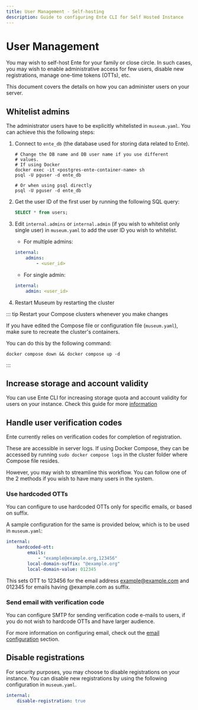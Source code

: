 ```yaml
---
title: User Management - Self-hosting
description: Guide to configuring Ente CLI for Self Hosted Instance
---
```


# User Management

You may wish to self-host Ente for your family or close circle. In such cases,
you may wish to enable administrative access for few users, disable new
registrations, manage one-time tokens (OTTs), etc.

This document covers the details on how you can administer users on your server.

## Whitelist admins

The administrator users have to be explicitly whitelisted in `museum.yaml`. You
can achieve this the following steps:

1.  Connect to `ente_db` (the database used for storing data related to Ente).

    ```shell
    # Change the DB name and DB user name if you use different
    # values.
    # If using Docker
    docker exec -it <postgres-ente-container-name> sh
    psql -U pguser -d ente_db

    # Or when using psql directly
    psql -U pguser -d ente_db
    ```

2.  Get the user ID of the first user by running the following SQL query:

    ```sql
    SELECT * from users;
    ```

3.  Edit `internal.admins` or `internal.admin` (if you wish to whitelist only
    single user) in `museum.yaml` to add the user ID you wish to whitelist.

    - For multiple admins:

    ```yaml
    internal:
        admins:
            - <user_id>
    ```

    - For single admin:

    ```yaml
    internal:
        admin: <user_id>
    ```

4.  Restart Museum by restarting the cluster

::: tip Restart your Compose clusters whenever you make changes

If you have edited the Compose file or configuration file (`museum.yaml`), make
sure to recreate the cluster's containers.

You can do this by the following command:

```shell
docker compose down && docker compose up -d
```

:::

## Increase storage and account validity

You can use Ente CLI for increasing storage quota and account validity for users
on your instance. Check this guide for more
[information](/self-hosting/administration/cli#step-4-increase-storage-and-account-validity)

## Handle user verification codes

Ente currently relies on verification codes for completion of registration.

These are accessible in server logs. If using Docker Compose, they can be
accessed by running `sudo docker compose logs` in the cluster folder where
Compose file resides.

However, you may wish to streamline this workflow. You can follow one of the 2
methods if you wish to have many users in the system.

### Use hardcoded OTTs

You can configure to use hardcoded OTTs only for specific emails, or based on
suffix.

A sample configuration for the same is provided below, which is to be used in
`museum.yaml`:

```yaml
internal:
    hardcoded-ott:
        emails:
            - "example@example.org,123456"
        local-domain-suffix: "@example.org"
        local-domain-value: 012345
```

This sets OTT to 123456 for the email address example@example.com and 012345 for
emails having @example.com as suffix.

### Send email with verification code

You can configure SMTP for sending verification code e-mails to users, if you do
not wish to hardcode OTTs and have larger audience.

For more information on configuring email, check out the
[email configuration](/self-hosting/installation/config#email) section.

## Disable registrations

For security purposes, you may choose to disable registrations on your instance.
You can disable new registrations by using the following configuration in
`museum.yaml`.

```yaml
internal:
    disable-registration: true
```
